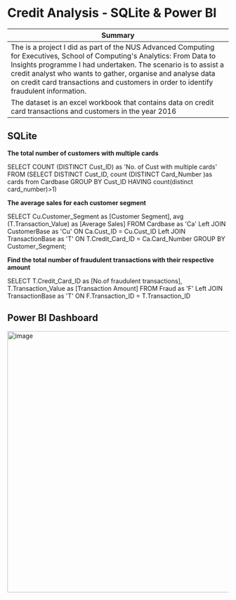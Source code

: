 # Credit Analysis - SQLite & Power BI

| Summary | 
| ----------- | 
| The is a project I did as part of the NUS Advanced Computing for Executives, School of Computing's Analytics: From Data to Insights programme I had undertaken. The scenario is to assist a credit analyst who wants to gather, organise and analyse data on credit card transactions and customers in order to identify fraudulent information.|
|The dataset is an excel workbook that contains data on credit card transactions and customers in the year 2016|

## SQLite
**The total number of customers with multiple cards**
  
SELECT
  COUNT (DISTINCT Cust_ID) as 'No. of Cust with multiple cards'
FROM
  (SELECT DISTINCT Cust_ID, count (DISTINCT Card_Number )as cards from Cardbase
GROUP BY
Cust_ID
HAVING
 count(distinct card_number)>1)

**The average sales for each customer segment**

SELECT
 Cu.Customer_Segment as [Customer Segment],
 avg (T.Transaction_Value) as [Average Sales]
FROM
 Cardbase as 'Ca'
Left JOIN
 CustomerBase as 'Cu'
ON
 Ca.Cust_ID = Cu.Cust_ID
Left JOIN
 TransactionBase as 'T'
ON
 T.Credit_Card_ID = Ca.Card_Number
GROUP BY
 Customer_Segment;

**Find the total number of fraudulent transactions with their respective amount**

SELECT
 T.Credit_Card_ID as [No.of fraudulent transactions],
 T.Transaction_Value as [Transaction Amount]
FROM
 Fraud as 'F'
Left JOIN
 TransactionBase as 'T'
ON
 F.Transaction_ID = T.Transaction_ID

## Power BI Dashboard

<img width="595" alt="image" src="https://github.com/Kshaamini/Credit-Analysis-SQLite-Power-BI/assets/139740694/47e3b407-41ca-482a-bb47-eb1d924f13bf">
